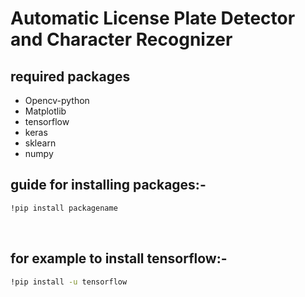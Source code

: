 # Automatic License Plate Detector and Character Recognizer
## required packages
<ul>
  <li>Opencv-python</li>
  <li>Matplotlib</li>
  <li>tensorflow</li>
  <li>keras</li>
  <li>sklearn</li>
  <li>numpy</li>
 </ul>
 
## guide for installing packages:-
 
```bash
!pip install packagename
```
<br>

## for example to install tensorflow:- 

```bash
!pip install -u tensorflow
```
